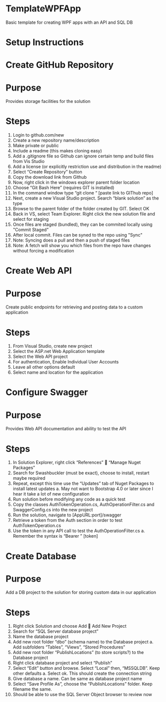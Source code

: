 # TemplateWPFApp
Basic template for creating WPF apps with an API and SQL DB

# Setup Instructions

# Create GitHub Repository
# Purpose
Provides storage facilities for the solution
# Steps
1.	Login to github.com/new
2.	Create a new repository name/description
3.	Make private or public
4.	Include a readme (this makes cloning easy)
5.	Add a .gitignore file so Github can ignore certain temp and build files from Vis Studio
6.	Add a license (or explicitly restriction use and distribution in the readme)
7.	Select “Create Repository” button
8.	Copy the download link from Github
9.	Now, right click in the windows explorer parent folder location
10.	Choose “Git Bash Here” (requires GIT is installed)
11.	In the command window type “git clone “ [paste link to GIThub repo]
12.	Next, create a new Visual Studio project. Search “blank solution” as the type
13.	Browse to the parent folder of the folder created by GIT. Select OK
14. Back in VS, select Team Explorer. Right click the new solution file and select for staging
15. Once files are staged (bundled), they can be commited locally using "Commit Staged"
16. After local commit. Files can be syned to the repo using "Sync"
16. Note: Syncing does a pull and then a push of staged files
17. Note: A fetch will show you which files from the repo have changes without forcing a modification

# Create Web API
# Purpose
Create public endpoints for retrieving and posting data to a custom application
# Steps
1.	From Visual Studio, create new project
2.	Select the ASP.net Web Application template
3.	Select the Web API project
4.	For authentication, Enable Individual User Accounts
5.	Leave all other options default
6.	Select name and location for the application

# Configure Swagger
# Purpose
Provides Web API documentation and ability to test the API
# Steps
1.	In Solution Explorer, right click “References”  “Manage Nuget Packages”
2.	Search for Swashbuckler (must be exact), choose to install, restart maybe required
3.	Repeat, except this time use the “Updates” tab of Nuget Packages to install latest updates
a.	May not want to Bootstrap 4.0 or later since I hear it take a lot of new configuration
4.	Run solution before modifying any code as a quick test
5.	Copy the classes AuthTokenOperation.cs, AuthOperationFilter.cs and SwaggerConfig.cs into the new project
6.	Run the solution, navigate to [AppURL:port]/swagger
7.	Retrieve a token from the Auth section in order to test AuthTokenOperation.cs
8.	Use the token in any API call to test the AuthOperationFilter.cs 
a.	Remember the syntax is “Bearer ” [token] 

# Create Database
# Purpose
Add a DB project to the solution for storing custom data in our application
# Steps
1.	Right click Solution and choose Add  Add New Project
2.	Search for “SQL Server database project”
3.	Name the database project
4.	Add new root folder “dbo” (schema name) to the Database project
a.	Add subfolders “Tables”, “Views”, “Stored Procedures”
5.	Add new root folder “PublishLocations” (to store scripts?) to the Database project
6.	Right click database project and select “Publish”
7.	Select “Edit” button and browse. Select “Local” then, “MSSQLDB”. Keep other defaults
a.	Select ok. This should create the connection string
8.	Give database a name. Can be same as database project name
9.	Select “Save Profile As”, choose the “PublishLocations” folder. Keep filename the same.
10.	Should be able to use the SQL Server Object browser to review now


